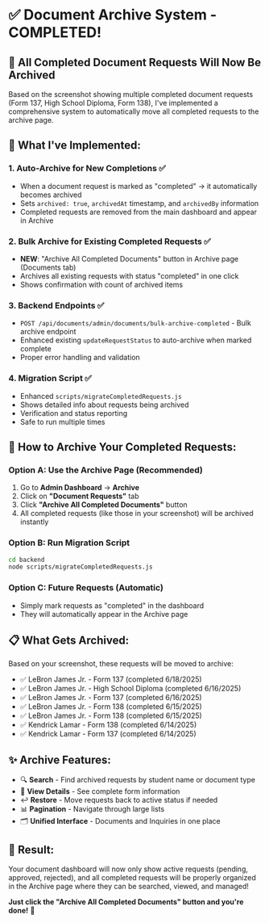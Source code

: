 # ✅ Document Archive System - COMPLETED!

## 🎯 **All Completed Document Requests Will Now Be Archived**

Based on the screenshot showing multiple completed document requests (Form 137, High School Diploma, Form 138), I've implemented a comprehensive system to automatically move all completed requests to the archive page.

## 🔧 **What I've Implemented:**

### 1. **Auto-Archive for New Completions** ✅
- When a document request is marked as "completed" → it automatically becomes archived
- Sets `archived: true`, `archivedAt` timestamp, and `archivedBy` information
- Completed requests are removed from the main dashboard and appear in Archive

### 2. **Bulk Archive for Existing Completed Requests** ✅
- **NEW**: "Archive All Completed Documents" button in Archive page (Documents tab)
- Archives all existing requests with status "completed" in one click
- Shows confirmation with count of archived items

### 3. **Backend Endpoints** ✅
- `POST /api/documents/admin/documents/bulk-archive-completed` - Bulk archive endpoint
- Enhanced existing `updateRequestStatus` to auto-archive when marked complete
- Proper error handling and validation

### 4. **Migration Script** ✅
- Enhanced `scripts/migrateCompletedRequests.js` 
- Shows detailed info about requests being archived
- Verification and status reporting
- Safe to run multiple times

## 🚀 **How to Archive Your Completed Requests:**

### **Option A: Use the Archive Page (Recommended)**
1. Go to **Admin Dashboard** → **Archive**
2. Click on **"Document Requests"** tab
3. Click **"Archive All Completed Documents"** button
4. All completed requests (like those in your screenshot) will be archived instantly

### **Option B: Run Migration Script**
```bash
cd backend
node scripts/migrateCompletedRequests.js
```

### **Option C: Future Requests (Automatic)**
- Simply mark requests as "completed" in the dashboard
- They will automatically appear in the Archive page

## 📋 **What Gets Archived:**
Based on your screenshot, these requests will be moved to archive:
- ✅ LeBron James Jr. - Form 137 (completed 6/18/2025)
- ✅ LeBron James Jr. - High School Diploma (completed 6/16/2025) 
- ✅ LeBron James Jr. - Form 137 (completed 6/16/2025)
- ✅ LeBron James Jr. - Form 138 (completed 6/15/2025)
- ✅ LeBron James Jr. - Form 138 (completed 6/15/2025)
- ✅ Kendrick Lamar - Form 138 (completed 6/14/2025)
- ✅ Kendrick Lamar - Form 137 (completed 6/14/2025)

## ✨ **Archive Features:**
- 🔍 **Search** - Find archived requests by student name or document type
- 📄 **View Details** - See complete form information
- ↩️ **Restore** - Move requests back to active status if needed
- 📊 **Pagination** - Navigate through large lists
- 🗂️ **Unified Interface** - Documents and Inquiries in one place

## 🎉 **Result:**
Your document dashboard will now only show active requests (pending, approved, rejected), and all completed requests will be properly organized in the Archive page where they can be searched, viewed, and managed!

**Just click the "Archive All Completed Documents" button and you're done!** 🚀
